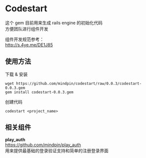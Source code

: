 # Codestart

这个 gem 目前用来生成 rails engine 的初始化代码  
方便团队进行组件开发

组件开发规范参考：  
http://s.4ye.me/DE1J85

## 使用方法

下载 & 安装

```shell
wget https://github.com/mindpin/codestart/raw/0.0.3/codestart-0.0.3.gem
gem install codestart-0.0.3.gem
```

创建代码

```shell
codestart <project_name>
```

## 相关组件

**play_auth**  
https://github.com/mindpin/play_auth  
用来提供最基础的登录验证支持和简单的注册登录界面